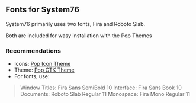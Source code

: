## Fonts for System76

System76 primarily uses two fonts, Fira and Roboto Slab. 

Both are included for wasy installation with the Pop Themes


### Recommendations

- Icons: [Pop Icon Theme](https://github.com/system76/pop-icon-theme)
- Theme: [Pop GTK Theme](https://github.com/system76/pop-gtk-theme)
- For fonts, use: 
 > Window Titles: Fira Sans SemiBold 10
 > Interface: Fira Sans Book 10
 > Documents: Roboto Slab Regular 11
 > Monospace: Fira Mono Regular 11
